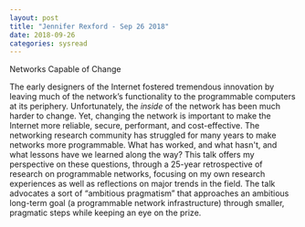 ```yaml
---
layout: post
title: "Jennifer Rexford - Sep 26 2018"
date: 2018-09-26
categories: sysread
---
```


Networks Capable of Change

The early designers of the Internet fostered tremendous innovation by leaving much of the network’s functionality to the programmable computers at its periphery.  Unfortunately, the *inside* of the network has been much harder to change.  Yet, changing the network is important to make the Internet more reliable, secure, performant, and cost-effective.  The networking research community has struggled for many years to make networks more programmable. What has worked, and what hasn't, and what lessons have we learned along the way? This talk offers my perspective on these questions, through a 25-year retrospective of research on programmable networks, focusing on my own research experiences as well as reflections on major trends in the field. The talk advocates a sort of “ambitious pragmatism” that approaches an ambitious long-term goal (a programmable network infrastructure) through smaller, pragmatic steps while keeping an eye on the prize.
